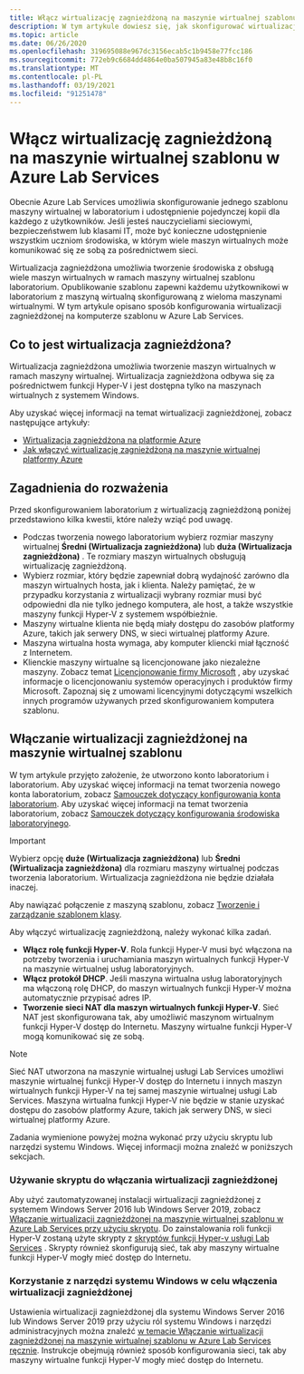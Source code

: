 ```yaml
---
title: Włącz wirtualizację zagnieżdżoną na maszynie wirtualnej szablonu w Azure Lab Services | Microsoft Docs
description: W tym artykule dowiesz się, jak skonfigurować wirtualizację zagnieżdżoną na komputerze szablonu w Azure Lab Services.
ms.topic: article
ms.date: 06/26/2020
ms.openlocfilehash: 319695088e967dc3156ecab5c1b9458e77fcc186
ms.sourcegitcommit: 772eb9c6684dd4864e0ba507945a83e48b8c16f0
ms.translationtype: MT
ms.contentlocale: pl-PL
ms.lasthandoff: 03/19/2021
ms.locfileid: "91251478"
---
```

# <a name="enable-nested-virtualization-on-a-template-virtual-machine-in-azure-lab-services"></a>Włącz wirtualizację zagnieżdżoną na maszynie wirtualnej szablonu w Azure Lab Services

Obecnie Azure Lab Services umożliwia skonfigurowanie jednego szablonu maszyny wirtualnej w laboratorium i udostępnienie pojedynczej kopii dla każdego z użytkowników. Jeśli jesteś nauczycieliami sieciowymi, bezpieczeństwem lub klasami IT, może być konieczne udostępnienie wszystkim uczniom środowiska, w którym wiele maszyn wirtualnych może komunikować się ze sobą za pośrednictwem sieci.

Wirtualizacja zagnieżdżona umożliwia tworzenie środowiska z obsługą wiele maszyn wirtualnych w ramach maszyny wirtualnej szablonu laboratorium. Opublikowanie szablonu zapewni każdemu użytkownikowi w laboratorium z maszyną wirtualną skonfigurowaną z wieloma maszynami wirtualnymi.  W tym artykule opisano sposób konfigurowania wirtualizacji zagnieżdżonej na komputerze szablonu w Azure Lab Services.

## <a name="what-is-nested-virtualization"></a>Co to jest wirtualizacja zagnieżdżona?

Wirtualizacja zagnieżdżona umożliwia tworzenie maszyn wirtualnych w ramach maszyny wirtualnej. Wirtualizacja zagnieżdżona odbywa się za pośrednictwem funkcji Hyper-V i jest dostępna tylko na maszynach wirtualnych z systemem Windows.

Aby uzyskać więcej informacji na temat wirtualizacji zagnieżdżonej, zobacz następujące artykuły:

- [Wirtualizacja zagnieżdżona na platformie Azure](https://azure.microsoft.com/blog/nested-virtualization-in-azure/)
- [Jak włączyć wirtualizację zagnieżdżoną na maszynie wirtualnej platformy Azure](../virtual-machines/windows/nested-virtualization.md)

## <a name="considerations"></a>Zagadnienia do rozważenia

Przed skonfigurowaniem laboratorium z wirtualizacją zagnieżdżoną poniżej przedstawiono kilka kwestii, które należy wziąć pod uwagę.

- Podczas tworzenia nowego laboratorium wybierz rozmiar maszyny wirtualnej **Średni (Wirtualizacja zagnieżdżona)** lub **duża (Wirtualizacja zagnieżdżona)** . Te rozmiary maszyn wirtualnych obsługują wirtualizację zagnieżdżoną.
- Wybierz rozmiar, który będzie zapewniał dobrą wydajność zarówno dla maszyn wirtualnych hosta, jak i klienta.  Należy pamiętać, że w przypadku korzystania z wirtualizacji wybrany rozmiar musi być odpowiedni dla nie tylko jednego komputera, ale host, a także wszystkie maszyny funkcji Hyper-V z systemem współbieżnie.
- Maszyny wirtualne klienta nie będą miały dostępu do zasobów platformy Azure, takich jak serwery DNS, w sieci wirtualnej platformy Azure.
- Maszyna wirtualna hosta wymaga, aby komputer kliencki miał łączność z Internetem.
- Klienckie maszyny wirtualne są licencjonowane jako niezależne maszyny. Zobacz temat [Licencjonowanie firmy Microsoft](https://www.microsoft.com/licensing/default) , aby uzyskać informacje o licencjonowaniu systemów operacyjnych i produktów firmy Microsoft. Zapoznaj się z umowami licencyjnymi dotyczącymi wszelkich innych programów używanych przed skonfigurowaniem komputera szablonu.

## <a name="enable-nested-virtualization-on-a-template-vm"></a>Włączanie wirtualizacji zagnieżdżonej na maszynie wirtualnej szablonu

W tym artykule przyjęto założenie, że utworzono konto laboratorium i laboratorium.  Aby uzyskać więcej informacji na temat tworzenia nowego konta laboratorium, zobacz [Samouczek dotyczący konfigurowania konta laboratorium](tutorial-setup-lab-account.md). Aby uzyskać więcej informacji na temat tworzenia laboratorium, zobacz [Samouczek dotyczący konfigurowania środowiska laboratoryjnego](tutorial-setup-classroom-lab.md).

>[!IMPORTANT]
>Wybierz opcję **duże (Wirtualizacja zagnieżdżona)** lub **Średni (Wirtualizacja zagnieżdżona)** dla rozmiaru maszyny wirtualnej podczas tworzenia laboratorium.  Wirtualizacja zagnieżdżona nie będzie działała inaczej.  

Aby nawiązać połączenie z maszyną szablonu, zobacz [Tworzenie i zarządzanie szablonem klasy](how-to-create-manage-template.md).

Aby włączyć wirtualizację zagnieżdżoną, należy wykonać kilka zadań.  

- **Włącz rolę funkcji Hyper-V**. Rola funkcji Hyper-V musi być włączona na potrzeby tworzenia i uruchamiania maszyn wirtualnych funkcji Hyper-V na maszynie wirtualnej usług laboratoryjnych.
- **Włącz protokół DHCP**.  Jeśli maszyna wirtualna usług laboratoryjnych ma włączoną rolę DHCP, do maszyn wirtualnych funkcji Hyper-V można automatycznie przypisać adres IP.
- **Tworzenie sieci NAT dla maszyn wirtualnych funkcji Hyper-V**.  Sieć NAT jest skonfigurowana tak, aby umożliwić maszynom wirtualnym funkcji Hyper-V dostęp do Internetu.  Maszyny wirtualne funkcji Hyper-V mogą komunikować się ze sobą.

>[!NOTE]
>Sieć NAT utworzona na maszynie wirtualnej usługi Lab Services umożliwi maszynie wirtualnej funkcji Hyper-V dostęp do Internetu i innych maszyn wirtualnych funkcji Hyper-V na tej samej maszynie wirtualnej usługi Lab Services.  Maszyna wirtualna funkcji Hyper-V nie będzie w stanie uzyskać dostępu do zasobów platformy Azure, takich jak serwery DNS, w sieci wirtualnej platformy Azure.

Zadania wymienione powyżej można wykonać przy użyciu skryptu lub narzędzi systemu Windows.  Więcej informacji można znaleźć w poniższych sekcjach.

### <a name="using-script-to-enable-nested-virtualization"></a>Używanie skryptu do włączania wirtualizacji zagnieżdżonej

Aby użyć zautomatyzowanej instalacji wirtualizacji zagnieżdżonej z systemem Windows Server 2016 lub Windows Server 2019, zobacz [Włączanie wirtualizacji zagnieżdżonej na maszynie wirtualnej szablonu w Azure Lab Services przy użyciu skryptu](how-to-enable-nested-virtualization-template-vm-using-script.md). Do zainstalowania roli funkcji Hyper-V zostaną użyte skrypty z [skryptów funkcji Hyper-v usługi Lab Services](https://github.com/Azure/azure-devtestlab/tree/master/samples/ClassroomLabs/Scripts/HyperV) .  Skrypty również skonfigurują sieć, tak aby maszyny wirtualne funkcji Hyper-V mogły mieć dostęp do Internetu.

### <a name="using-windows-tools-to-enable-nested-virtualization"></a>Korzystanie z narzędzi systemu Windows w celu włączenia wirtualizacji zagnieżdżonej

Ustawienia wirtualizacji zagnieżdżonej dla systemu Windows Server 2016 lub Windows Server 2019 przy użyciu ról systemu Windows i narzędzi administracyjnych można znaleźć [w temacie Włączanie wirtualizacji zagnieżdżonej na maszynie wirtualnej szablonu w Azure Lab Services ręcznie](how-to-enable-nested-virtualization-template-vm-ui.md).  Instrukcje obejmują również sposób konfigurowania sieci, tak aby maszyny wirtualne funkcji Hyper-V mogły mieć dostęp do Internetu.
